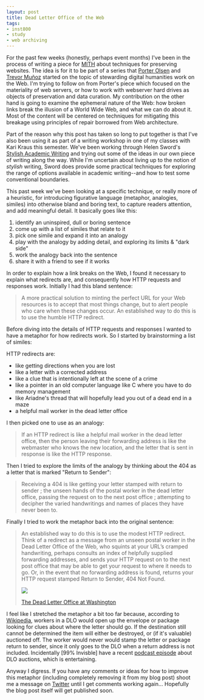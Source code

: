 ```yaml
---
layout: post
title: Dead Letter Office of the Web
tags:
- inst800
- study
- web archiving
---
```


For the past few weeks (honestly, perhaps event months) I've been in the process of writing a piece for [MITH] about techniques for preserving websites. The idea is for it to be part of a series that [Porter Olsen] and [Trevor Muñoz] started on the topic of stewarding digital humanities work on the Web. I'm trying to follow on from Porter's piece which focused on the materiality of web servers, or how to work with webserver hard drives as objects of preservation and data curation. My contribution on the other hand is going to examine the ephemeral nature of the Web: how broken links break the illusion of a World Wide Web, and what we can do about it. Most of the content will be centered on techniques for mitigating this breakage using principles of repair borrowed from Web architecture.

Part of the reason why this post has taken so long to put together is that I've also been using it as part of a writing workshop in one of my classes with Kari Kraus this semester. We've been working through Helen Sword's [Stylish Academic Writing] and trying out some of the ideas in our own piece of writing along the way. While I'm uncertain about living up to the notion of *stylish* writing, Sword does provide some practical techniques for exploring the range of options available in academic writing--and how to test some conventional boundaries.

This past week we've been looking at a specific technique, or really more of a heuristic, for introducing figurative language (metaphor, analogies, similes) into otherwise bland and boring text, to capture readers attention, and add meaningful detail. It basically goes like this:

1. identify an uninspired, dull or boring sentence
2. come up with a list of similes that relate to it
3. pick one simile and expand it into an analogy
4. play with the analogy by adding detail, and exploring its limits & "dark side"
5. work the analogy back into the sentence
6. share it with a friend to see if it works

In order to explain how a link breaks on the Web, I found it necessary to explain what redirects are, and consequently how HTTP requests and responses work. Initially I had this bland sentence:

> A more practical solution to minting the perfect URL for your Web resources is to accept that most things change, but to alert people who care when these changes occur. An established way to do this is to use the humble HTTP redirect.

Before diving into the details of HTTP requests and responses I wanted to have a metaphor for how redirects work. So I started by brainstorming a list of similes:

HTTP redirects are:

* like getting directions when you are lost
* like a letter with a corrected address
* like a clue that is intentionally left at the scene of a crime
* like a pointer in an old computer language like C where you have to do memory management
* like Ariadne's thread that will hopefully lead you out of a dead end in a maze
* a helpful mail worker in the dead letter office

I then picked one to use as an analogy:

> If an HTTP redirect is like a helpful mail worker in the dead letter office, then the person leaving their forwarding address is like the webmaster who knows the new location, and the letter that is sent in response is like the HTTP response.

Then I tried to explore the limits of the analogy by thinking about the 404 as a letter that is marked "Return to Sender":

> Receiving a 404 is like getting your letter stamped with return to sender ; the unseen hands of the postal worker in the dead letter office, passing the request on to the next post office ; attempting to decipher the varied handwritings and names of places they have never been to.

Finally I tried to work the metaphor back into the original sentence:

> An established way to do this is to use the modest HTTP redirect. Think of a redirect as a message from an unseen postal worker in the Dead Letter Office of the Web, who squints at your URL’s cramped handwriting, perhaps consults an index of helpfully supplied forwarding addresses, and sends your HTTP request on to the next post office that may be able to get your request to where it needs to go. Or, in the event that no forwarding address is found, returns your HTTP request stamped Return to Sender, 404 Not Found.
> 
> <div class="text-center">
> <a href="https://commons.wikimedia.org/wiki/File:The_Dead_Letter_Office_at_Washington.jpg"><img src="https://upload.wikimedia.org/wikipedia/commons/thumb/5/5c/The_Dead_Letter_Office_at_Washington.jpg/579px-The_Dead_Letter_Office_at_Washington.jpg" class="center-block img-responsive"></a>
> 
> <a href="https://commons.wikimedia.org/wiki/File:The_Dead_Letter_Office_at_Washington.jpg">The Dead Letter Office at Washington</a>
> 
> </div>

I feel like I stretched the metaphor a bit too far because, according to [Wikipedia], workers in a DLO would open up the envelope or package looking for clues about where the letter should go. If the destination still cannot be determined the item will either be destroyed, or (if it's valuable) auctioned off. The worker would never would stamp the letter or package return to sender, since it only goes to the DLO when a return address is not included. Incidentally [99% Invisble] have a recent [podcast episode] about DLO auctions, which is entertaining.

Anyway I digress. If you have any comments or ideas for how to improve this metaphor (including completely removing it from my blog post) shoot me a message on [Twitter] until I get comments working again... Hopefully the blog post itself will get published soon.

[MITH]: http://mith.umd.edu
[Porter Olsen]: http://mith.umd.edu/hacking-miths-legacy-servers/
[Trevor Muñoz]: http://mith.umd.edu/stewarding-digital-humanities-work-on-the-web-at-mith/
[Stylish Academic Writing]: http://www.hup.harvard.edu/catalog.php?isbn=9780674064485
[Wikipedia]: https://en.wikipedia.org/wiki/Dead_letter_office
[podcast episode]: http://99percentinvisible.org/episode/dead-letter-office/
[99% Invisible]: http://99percentinvisible.org/
[Twitter]: https://twitter.com/edsu